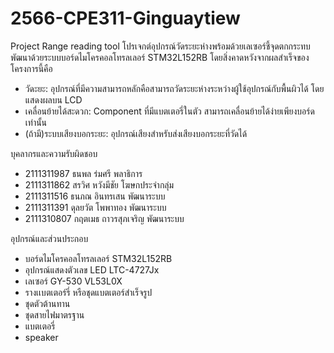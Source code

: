 # 2566-CPE311-Ginguaytiew 
Project Range reading tool
โปรเจกต์อุปกรณ์วัดระยะห่างพร้อมด้วยเลเซอร์ชี้จุดตกกระทบ พัฒนาด้วยระบบบอร์ดไมโครคอลโทรลเลอร์ STM32L152RB โดยสิ่งคาดหวังจากผลสำเร็จของโครงการนี้คือ
- วัดะยะ: อุปกรณ์ที่มีความสามารถหลักคือสามารถวัดระยะห่างระหว่างผู้ใช้อุปกรณ์กับพื้นผิวได้ โดยแสดงผลบน LCD
- เคลื่อนย้ายได้สะดวก: Component ที่มีแบตเตอรี่ในตัว สามารถเคลื่อนย้ายได้ง่ายเพียงบอร์ดเท่านั้น
- (ถ้ามี)ระบบเสียงบอกระยะ: อุปกรณ์เสียงสำหรับส่งเสียงบอกระยะที่วัดได้

บุคลากรและความรับผิดชอบ
- 2111311987 ธนพล ร่มศรี พลาธิการ
- 2111311862 สรวิศ หวังมีชัย โฆษกประจำกลุ่ม
- 2111311516 ธนภณ อินทรเสน พัฒนาระบบ
- 2111311391 ดุลยวัต โพพาทอง พัฒนาระบบ
- 2111310807 กฤตเมธ ถาวรสุภเจริญ พัฒนาระบบ

อุปกรณ์และส่วนประกอบ
- บอร์ดไมโครคอลโทรลเลอร์ STM32L152RB
- อุปกรณ์แสดงตัวเลข LED LTC-4727Jx
- เลเซอร์ GY-530 VL53L0X
- รางเเบตเตอร์รี่ หรือชุดแบตเตอร์สำเร็จรูป
- ชุดตัวต้านทาน
- ชุดสายไฟมาตรฐาน
- แบตเตอรี่
- speaker
